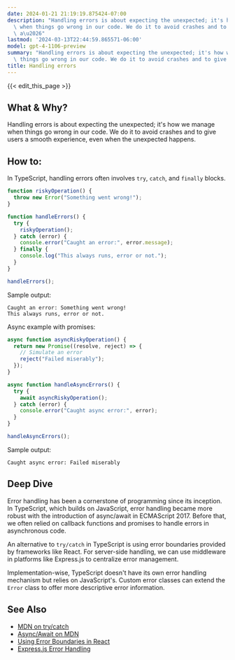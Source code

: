 ```yaml
---
date: 2024-01-21 21:19:19.875424-07:00
description: "Handling errors is about expecting the unexpected; it's how we manage\
  \ when things go wrong in our code. We do it to avoid crashes and to give users\
  \ a\u2026"
lastmod: '2024-03-13T22:44:59.865571-06:00'
model: gpt-4-1106-preview
summary: "Handling errors is about expecting the unexpected; it's how we manage when\
  \ things go wrong in our code. We do it to avoid crashes and to give users a\u2026"
title: Handling errors
---
```


{{< edit_this_page >}}

## What & Why?
Handling errors is about expecting the unexpected; it's how we manage when things go wrong in our code. We do it to avoid crashes and to give users a smooth experience, even when the unexpected happens.

## How to:
In TypeScript, handling errors often involves `try`, `catch`, and `finally` blocks.

```typescript
function riskyOperation() {
  throw new Error("Something went wrong!");
}

function handleErrors() {
  try {
    riskyOperation();
  } catch (error) {
    console.error("Caught an error:", error.message);
  } finally {
    console.log("This always runs, error or not.");
  }
}

handleErrors();
```

Sample output:

```
Caught an error: Something went wrong!
This always runs, error or not.
```

Async example with promises:

```typescript
async function asyncRiskyOperation() {
  return new Promise((resolve, reject) => {
    // Simulate an error
    reject("Failed miserably");
  });
}

async function handleAsyncErrors() {
  try {
    await asyncRiskyOperation();
  } catch (error) {
    console.error("Caught async error:", error);
  }
}

handleAsyncErrors();
```

Sample output:

```
Caught async error: Failed miserably
```

## Deep Dive
Error handling has been a cornerstone of programming since its inception. In TypeScript, which builds on JavaScript, error handling became more robust with the introduction of async/await in ECMAScript 2017. Before that, we often relied on callback functions and promises to handle errors in asynchronous code.

An alternative to `try/catch` in TypeScript is using error boundaries provided by frameworks like React. For server-side handling, we can use middleware in platforms like Express.js to centralize error management.

Implementation-wise, TypeScript doesn't have its own error handling mechanism but relies on JavaScript's. Custom error classes can extend the `Error` class to offer more descriptive error information.

## See Also
- [MDN on try/catch](https://developer.mozilla.org/en-US/docs/Web/JavaScript/Reference/Statements/try...catch)
- [Async/Await on MDN](https://developer.mozilla.org/en-US/docs/Learn/JavaScript/Asynchronous/Async_await)
- [Using Error Boundaries in React](https://reactjs.org/docs/error-boundaries.html)
- [Express.js Error Handling](https://expressjs.com/en/guide/error-handling.html)
